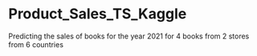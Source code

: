 # Product_Sales_TS_Kaggle
Predicting the sales of books for the year 2021 for 4 books from 2 stores from 6 countries
